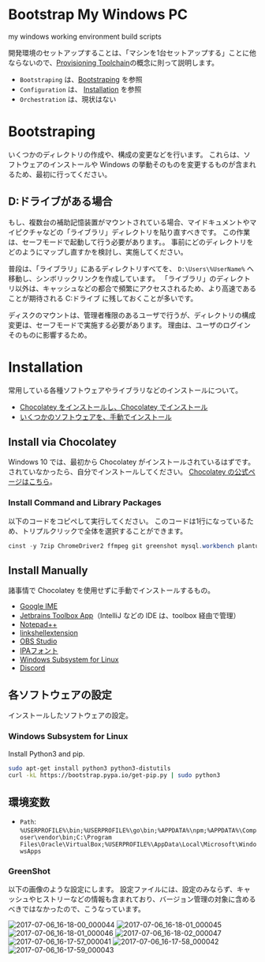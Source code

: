# Bootstrap My Windows PC
my windows working environment build scripts

開発環境のセットアップすることは、「マシンを1台セットアップする」ことに他ならないので、[Provisioning Toolchain](https://conferences.oreilly.com/velocity/velocity-mar2010/public/schedule/detail/14180)の概念に則って説明します。

- `Bootstraping` は、[Bootstraping](#bootstraping) を参照
- `Configuration` は、 [Installation](#installation) を参照
- `Orchestration` は、現状はない

# Bootstraping
いくつかのディレクトリの作成や、構成の変更などを行います。
これらは、ソフトウェアのインストールや Windows の挙動そのものを変更するものが含まれるため、最初に行ってください。

## D:ドライブがある場合
もし、複数台の補助記憶装置がマウントされている場合、マイドキュメントやマイピクチャなどの「ライブラリ」ディレクトリを貼り直すべきです。
この作業は、セーフモードで起動して行う必要があります。。
事前にどのディレクトリをどのようにマップし直すかを検討し、実施してください。

普段は、「ライブラリ」にあるディレクトリすべてを、 `D:\Users\%UserName%` へ移動し、シンボリックリンクを作成しています。
「ライブラリ」のディレクトリ以外は、キャッシュなどの都合で頻繁にアクセスされるため、より高速であることが期待される C:ドライブ に残しておくことが多いです。

ディスクのマウントは、管理者権限のあるユーザで行うが、ディレクトリの構成変更は、セーフモードで実施する必要があります。
理由は、ユーザのログインそのものに影響するため。

# Installation
常用している各種ソフトウェアやライブラリなどのインストールについて。

- [Chocolatey をインストールし、Chocolatey でインストール](#install-via-chocolatey)
- [いくつかのソフトウェアを、手動でインストール](#install-manually)

## Install via Chocolatey
Windows 10 では、最初から Chocolatey がインストールされているはずです。されていなかったら、自分でインストールしてください。
[Chocolatey の公式ページはこちら](https://chocolatey.org/install)。

### Install Command and Library Packages
以下のコードをコピペして実行してください。
このコードは1行になっているため、トリプルクリックで全体を選択することができます。

```powershell
cinst -y 7zip ChromeDriver2 ffmpeg git greenshot mysql.workbench plantuml sysinternals
```

## Install Manually
諸事情で Chocolatey を使用せずに手動でインストールするもの。

- [Google IME](https://www.google.co.jp/ime/)
- [Jetbrains Toolbox App](https://www.jetbrains.com/toolbox/app/)（IntelliJ などの IDE は、toolbox 経由で管理）
- [Notepad++](https://notepad-plus-plus.org/download/)
- [linkshellextension](http://schinagl.priv.at/nt/hardlinkshellext/hardlinkshellext.html#contact)
- [OBS Studio](https://obsproject.com/)
- [IPAフォント](https://ipafont.ipa.go.jp/old/ipafont/download.html)
- [Windows Subsystem for Linux](https://docs.microsoft.com/ja-jp/windows/wsl/install-win10)
- [Discord](https://discordapp.com/)

## 各ソフトウェアの設定
インストールしたソフトウェアの設定。

### Windows Subsystem for Linux

Install Python3 and pip.

```bash
sudo apt-get install python3 python3-distutils
curl -kL https://bootstrap.pypa.io/get-pip.py | sudo python3
```

## 環境変数

- `Path`: `%USERPROFILE%\bin;%USERPROFILE%\go\bin;%APPDATA%\npm;%APPDATA%\Composer\vendor\bin;C:\Program Files\Oracle\VirtualBox;%USERPROFILE%\AppData\Local\Microsoft\WindowsApps`

### GreenShot
以下の画像のような設定にします。
設定ファイルには、設定のみならず、キャッシュやヒストリーなどの情報も含まれており、バージョン管理の対象に含めるべきではなかったので、こうなっています。

![2017-07-06_16-18-00_000044](https://user-images.githubusercontent.com/2140131/27899813-bd16fd68-6266-11e7-8be6-c6d1a3ca7759.png)
![2017-07-06_16-18-01_000045](https://user-images.githubusercontent.com/2140131/27899815-bd1f0468-6266-11e7-8a1e-03e066817dd4.png)
![2017-07-06_16-18-01_000046](https://user-images.githubusercontent.com/2140131/27899814-bd1ab778-6266-11e7-8328-904da78d991f.png)
![2017-07-06_16-18-02_000047](https://user-images.githubusercontent.com/2140131/27899816-bd35786a-6266-11e7-978f-dc302d86a731.png)
![2017-07-06_16-17-57_000041](https://user-images.githubusercontent.com/2140131/27899817-bd3791c2-6266-11e7-8151-936a6bd6aa97.png)
![2017-07-06_16-17-58_000042](https://user-images.githubusercontent.com/2140131/27899818-bd3a17ee-6266-11e7-9e18-df942ed158d1.png)
![2017-07-06_16-17-59_000043](https://user-images.githubusercontent.com/2140131/27899819-bd3b0dd4-6266-11e7-910c-cecc068a68e0.png)

